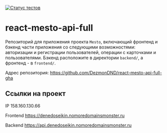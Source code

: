 [![Статус тестов](../../actions/workflows/tests.yml/badge.svg)](../../actions/workflows/tests.yml)

# react-mesto-api-full
Репозиторий для приложения проекта `Mesto`, включающий фронтенд и бэкенд части приложения со следующими возможностями: авторизации и регистрации пользователей, операции с карточками и пользователями. Бэкенд расположите в директории `backend/`, а фронтенд - в `frontend/`. 
  
Адрес репозитория: https://github.com/DezmonDND/react-mesto-api-full-gha

## Ссылки на проект

IP 158.160.130.66

Frontend https://denedoseikin.nomoredomainsmonster.ru

Backend https://api.denedoseikin.nomoredomainsmonster.ru
